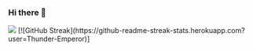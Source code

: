 ### Hi there 👋

<img style="text-align:right" src='https://media.giphy.com/media/f4V2mqvv0wT9m/giphy.gif'/>
[![GitHub Streak](https://github-readme-streak-stats.herokuapp.com?user=Thunder-Emperor)]

